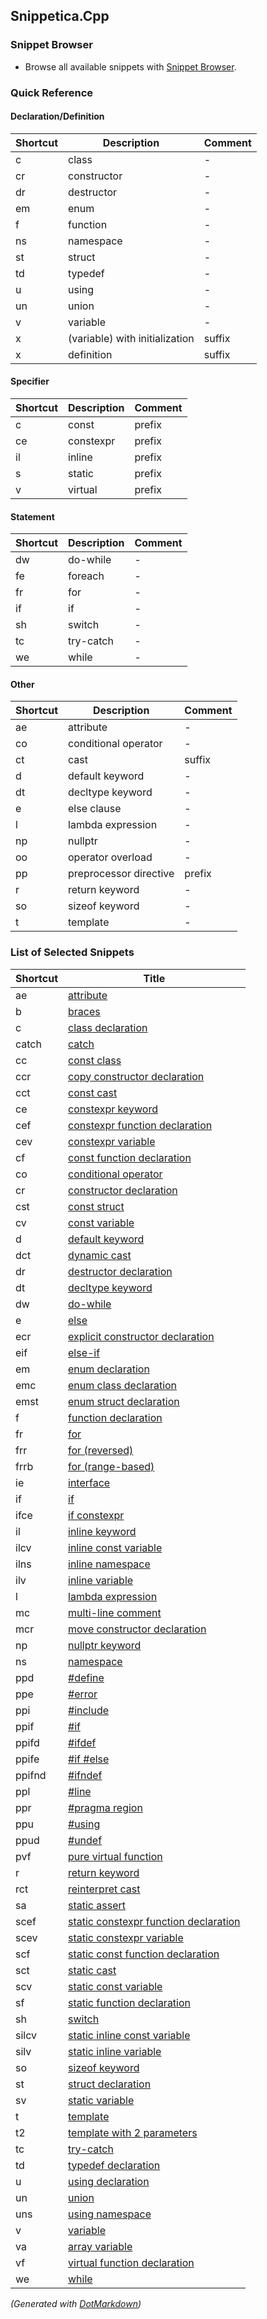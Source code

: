 ## Snippetica\.Cpp

### Snippet Browser

* Browse all available snippets with [Snippet Browser](http://pihrt.net/snippetica/snippets?engine=vscode&language=cpp)\.

### Quick Reference

#### Declaration/Definition

Shortcut|Description|Comment
--------|-----------|-------
c|class|\-
cr|constructor|\-
dr|destructor|\-
em|enum|\-
f|function|\-
ns|namespace|\-
st|struct|\-
td|typedef|\-
u|using|\-
un|union|\-
v|variable|\-
x|\(variable\) with initialization|suffix
x|definition|suffix

#### Specifier

Shortcut|Description|Comment
--------|-----------|-------
c|const|prefix
ce|constexpr|prefix
il|inline|prefix
s|static|prefix
v|virtual|prefix

#### Statement

Shortcut|Description|Comment
--------|-----------|-------
dw|do\-while|\-
fe|foreach|\-
fr|for|\-
if|if|\-
sh|switch|\-
tc|try\-catch|\-
we|while|\-

#### Other

Shortcut|Description|Comment
--------|-----------|-------
ae|attribute|\-
co|conditional operator|\-
ct|cast|suffix
d|default keyword|\-
dt|decltype keyword|\-
e|else clause|\-
l|lambda expression|\-
np|nullptr|\-
oo|operator overload|\-
pp|preprocessor directive|prefix
r|return keyword|\-
so|sizeof keyword|\-
t|template|\-

### List of Selected Snippets

Shortcut|Title
--------|-----
ae|[attribute](Attribute.snippet)
b|[braces](Braces.snippet)
c|[class declaration](ClassDeclaration.snippet)
catch|[catch](Catch.snippet)
cc|[const class](ConstClass.snippet)
ccr|[copy constructor declaration](CopyConstructorDeclaration.snippet)
cct|[const cast](ConstCast.snippet)
ce|[constexpr keyword](ConstExprKeyword.snippet)
cef|[constexpr function declaration](ConstExprFunctionDeclaration.snippet)
cev|[constexpr variable](ConstExprVariable.snippet)
cf|[const function declaration](ConstFunctionDeclaration.snippet)
co|[conditional operator](ConditionalOperator.snippet)
cr|[constructor declaration](ConstructorDeclaration.snippet)
cst|[const struct](ConstStruct.snippet)
cv|[const variable](ConstVariable.snippet)
d|[default keyword](DefaultKeyword.snippet)
dct|[dynamic cast](DynamicCast.snippet)
dr|[destructor declaration](DestructorDeclaration.snippet)
dt|[decltype keyword](DeclTypeKeyword.snippet)
dw|[do-while](DoWhile.snippet)
e|[else](Else.snippet)
ecr|[explicit constructor declaration](ExplicitConstructorDeclaration.snippet)
eif|[else-if](ElseIf.snippet)
em|[enum declaration](EnumDeclaration.snippet)
emc|[enum class declaration](EnumClassDeclaration.snippet)
emst|[enum struct declaration](EnumStructDeclaration.snippet)
f|[function declaration](FunctionDeclaration.snippet)
fr|[for](For.snippet)
frr|[for (reversed)](ForReversed.snippet)
frrb|[for (range-based)](ForRangeBased.snippet)
ie|[interface](Interface.snippet)
if|[if](If.snippet)
ifce|[if constexpr](IfConstExpr.snippet)
il|[inline keyword](InlineKeyword.snippet)
ilcv|[inline const variable](InlineConstVariable.snippet)
ilns|[inline namespace](InlineNamespace.snippet)
ilv|[inline variable](InlineVariable.snippet)
l|[lambda expression](LambdaExpression.snippet)
mc|[multi-line comment](MultilineComment.snippet)
mcr|[move constructor declaration](MoveConstructorDeclaration.snippet)
np|[nullptr keyword](NullPtrKeyword.snippet)
ns|[namespace](Namespace.snippet)
ppd|[#define](PreprocessorDirectiveDefine.snippet)
ppe|[#error](PreprocessorDirectiveError.snippet)
ppi|[#include](PreprocessorDirectiveInclude.snippet)
ppif|[#if](PreprocessorDirectiveIf.snippet)
ppifd|[#ifdef](PreprocessorDirectiveIfdef.snippet)
ppife|[#if #else](PreprocessorDirectiveIfElse.snippet)
ppifnd|[#ifndef](PreprocessorDirectiveIfndef.snippet)
ppl|[#line](PreprocessorDirectiveLine.snippet)
ppr|[#pragma region](PreprocessorDirectiveRegion.snippet)
ppu|[#using](PreprocessorDirectiveUsing.snippet)
ppud|[#undef](PreprocessorDirectiveUndef.snippet)
pvf|[pure virtual function](PureVirtualFunction.snippet)
r|[return keyword](ReturnKeyword.snippet)
rct|[reinterpret cast](ReinterpretCast.snippet)
sa|[static assert](StaticAssert.snippet)
scef|[static constexpr function declaration](StaticConstExprFunctionDeclaration.snippet)
scev|[static constexpr variable](StaticConstExprVariable.snippet)
scf|[static const function declaration](StaticConstFunctionDeclaration.snippet)
sct|[static cast](StaticCast.snippet)
scv|[static const variable](StaticConstVariable.snippet)
sf|[static function declaration](StaticFunctionDeclaration.snippet)
sh|[switch](Switch.snippet)
silcv|[static inline const variable](StaticInlineConstVariable.snippet)
silv|[static inline variable](StaticInlineVariable.snippet)
so|[sizeof keyword](SizeOfKeyword.snippet)
st|[struct declaration](StructDeclaration.snippet)
sv|[static variable](StaticVariable.snippet)
t|[template](Template.snippet)
t2|[template with 2 parameters](TemplateWithTwoParameters.snippet)
tc|[try-catch](TryCatch.snippet)
td|[typedef declaration](TypeDefDeclaration.snippet)
u|[using declaration](UsingDeclaration.snippet)
un|[union](Union.snippet)
uns|[using namespace](UsingNamespace.snippet)
v|[variable](Variable.snippet)
va|[array variable](ArrayOfTVariable.snippet)
vf|[virtual function declaration](VirtualFunctionDeclaration.snippet)
we|[while](While.snippet)

*\(Generated with [DotMarkdown](http://github.com/JosefPihrt/DotMarkdown)\)*